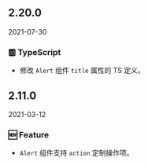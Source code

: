 ## 2.20.0

2021-07-30

### 🆎 TypeScript

- 修改 `Alert` 组件 `title` 属性的 TS 定义。

## 2.11.0

2021-03-12

### 🆕 Feature

- `Alert` 组件支持 `action` 定制操作项。

